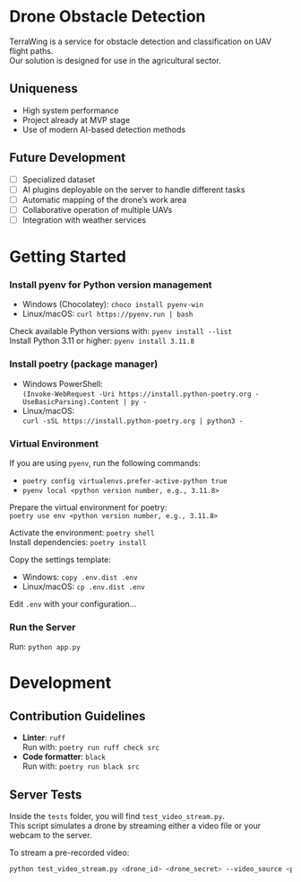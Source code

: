 # Drone Obstacle Detection 
TerraWing is a service for obstacle detection and classification on UAV flight paths.  
Our solution is designed for use in the agricultural sector.  

## Uniqueness
- High system performance  
- Project already at MVP stage  
- Use of modern AI-based detection methods  

## Future Development
- [ ] Specialized dataset  
- [ ] AI plugins deployable on the server to handle different tasks  
- [ ] Automatic mapping of the drone’s work area  
- [ ] Collaborative operation of multiple UAVs  
- [ ] Integration with weather services  

# Getting Started  

### Install pyenv for Python version management  
- Windows (Chocolatey): `choco install pyenv-win`  
- Linux/macOS: `curl https://pyenv.run | bash`  

Check available Python versions with: `pyenv install --list`  
Install Python 3.11 or higher: `pyenv install 3.11.8`  

### Install poetry (package manager)  
- Windows PowerShell:  
  `(Invoke-WebRequest -Uri https://install.python-poetry.org -UseBasicParsing).Content | py -`  
- Linux/macOS:  
  `curl -sSL https://install.python-poetry.org | python3 -`  

### Virtual Environment  
If you are using `pyenv`, run the following commands:  
- `poetry config virtualenvs.prefer-active-python true`  
- `pyenv local <python version number, e.g., 3.11.8>`  

Prepare the virtual environment for poetry:  
`poetry use env <python version number, e.g., 3.11.8>`  

Activate the environment: `poetry shell`  
Install dependencies: `poetry install`  

Copy the settings template:  
- Windows: `copy .env.dist .env`  
- Linux/macOS: `cp .env.dist .env`  

Edit `.env` with your configuration...  

### Run the Server  
Run: `python app.py`  

# Development  

## Contribution Guidelines  
- **Linter**: `ruff`  
  Run with: `poetry run ruff check src`  
- **Code formatter**: `black`  
  Run with: `poetry run black src`  

## Server Tests  
Inside the `tests` folder, you will find `test_video_stream.py`.  
This script simulates a drone by streaming either a video file or your webcam to the server.  

To stream a pre-recorded video:  
```bash
python test_video_stream.py <drone_id> <drone_secret> --video_source <path>

